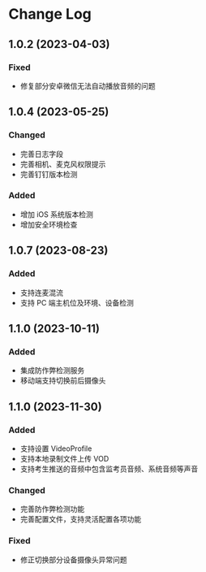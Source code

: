 # Change Log

## 1.0.2 (2023-04-03)

### Fixed
- 修复部分安卓微信无法自动播放音频的问题

## 1.0.4 (2023-05-25)

### Changed
- 完善日志字段
- 完善相机、麦克风权限提示
- 完善钉钉版本检测

### Added
- 增加 iOS 系统版本检测
- 增加安全环境检查

## 1.0.7 (2023-08-23)

### Added
- 支持连麦混流
- 支持 PC 端主机位及环境、设备检测

## 1.1.0 (2023-10-11)

### Added
- 集成防作弊检测服务
- 移动端支持切换前后摄像头

## 1.1.0 (2023-11-30)

### Added
- 支持设置 VideoProfile
- 支持本地录制文件上传 VOD
- 支持考生推送的音频中包含监考员音频、系统音频等声音

### Changed
- 完善防作弊检测功能
- 完善配置文件，支持灵活配置各项功能

### Fixed
- 修正切换部分设备摄像头异常问题
